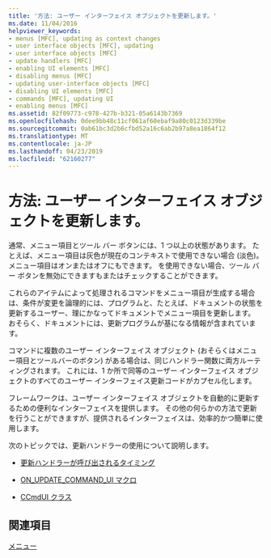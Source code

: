 ```yaml
---
title: '方法: ユーザー インターフェイス オブジェクトを更新します。'
ms.date: 11/04/2016
helpviewer_keywords:
- menus [MFC], updating as context changes
- user interface objects [MFC], updating
- user interface objects [MFC]
- update handlers [MFC]
- enabling UI elements [MFC]
- disabling menus [MFC]
- updating user-interface objects [MFC]
- disabling UI elements [MFC]
- commands [MFC], updating UI
- enabling menus [MFC]
ms.assetid: 82f09773-c978-427b-b321-05a6143b7369
ms.openlocfilehash: 0dee9bb48c11cf061af60ebaf9a80c0123d339be
ms.sourcegitcommit: 0ab61bc3d2b6cfbd52a16c6ab2b97a8ea1864f12
ms.translationtype: MT
ms.contentlocale: ja-JP
ms.lasthandoff: 04/23/2019
ms.locfileid: "62160277"
---
```

# <a name="how-to-update-user-interface-objects"></a>方法: ユーザー インターフェイス オブジェクトを更新します。

通常、メニュー項目とツール バー ボタンには、1 つ以上の状態があります。 たとえば、メニュー項目は灰色が現在のコンテキストで使用できない場合 (淡色)。 メニュー項目はオンまたはオフにもできます。 を使用できない場合、ツール バー ボタンを無効にできますもまたはチェックすることができます。

これらのアイテムによって処理されるコマンドをメニュー項目が生成する場合は、条件が変更を論理的には、プログラムと、たとえば、ドキュメントの状態を更新するユーザー、理にかなってドキュメントでメニュー項目を更新します。 おそらく、ドキュメントには、更新プログラムが基になる情報が含まれています。

コマンドに複数のユーザー インターフェイス オブジェクト (おそらくはメニュー項目とツールバーのボタン) がある場合は、同じハンドラー関数に両方ルーティングされます。 これには、1 か所で同等のユーザー インターフェイス オブジェクトのすべてのユーザー インターフェイス更新コードがカプセル化します。

フレームワークは、ユーザー インターフェイス オブジェクトを自動的に更新するための便利なインターフェイスを提供します。 その他の何らかの方法で更新を行うことができますが、提供されるインターフェイスは、効率的かつ簡単に使用します。

次のトピックでは、更新ハンドラーの使用について説明します。

- [更新ハンドラーが呼び出されるタイミング](../mfc/when-update-handlers-are-called.md)

- [ON_UPDATE_COMMAND_UI マクロ](../mfc/on-update-command-ui-macro.md)

- [CCmdUI クラス](../mfc/the-ccmdui-class.md)

## <a name="see-also"></a>関連項目

[メニュー](../mfc/menus-mfc.md)
